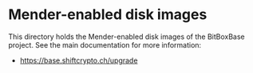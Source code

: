 # Mender-enabled disk images

This directory holds the Mender-enabled disk images of the BitBoxBase project.
See the main documentation for more information:

* <https://base.shiftcrypto.ch/upgrade>
